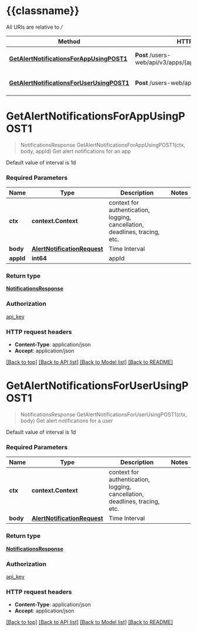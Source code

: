 # {{classname}}

All URIs are relative to */*

| Method                                                                                                        | HTTP request                                                 | Description                        |
| ------------------------------------------------------------------------------------------------------------- | ------------------------------------------------------------ | ---------------------------------- |
| [**GetAlertNotificationsForAppUsingPOST1**](AlertNotificationsApi.md#GetAlertNotificationsForAppUsingPOST1)   | **Post** /users-web/api/v3/apps/{appId}/notifications/alerts | Get alert notifications for an app |
| [**GetAlertNotificationsForUserUsingPOST1**](AlertNotificationsApi.md#GetAlertNotificationsForUserUsingPOST1) | **Post** /users-web/api/v3/notifications/alerts              | Get alert notifications for a user |

# **GetAlertNotificationsForAppUsingPOST1**
> NotificationsResponse GetAlertNotificationsForAppUsingPOST1(ctx, body, appId)
Get alert notifications for an app

Default value of interval is 1d

### Required Parameters

| Name      | Type                                                        | Description                                                                 | Notes |
| --------- | ----------------------------------------------------------- | --------------------------------------------------------------------------- | ----- |
| **ctx**   | **context.Context**                                         | context for authentication, logging, cancellation, deadlines, tracing, etc. |
| **body**  | [**AlertNotificationRequest**](AlertNotificationRequest.md) | Time Interval                                                               |
| **appId** | **int64**                                                   | appId                                                                       |

### Return type

[**NotificationsResponse**](NotificationsResponse.md)

### Authorization

[api_key](../README.md#api_key)

### HTTP request headers

 - **Content-Type**: application/json
 - **Accept**: application/json

[[Back to top]](#) [[Back to API list]](../README.md#documentation-for-api-endpoints) [[Back to Model list]](../README.md#documentation-for-models) [[Back to README]](../README.md)

# **GetAlertNotificationsForUserUsingPOST1**
> NotificationsResponse GetAlertNotificationsForUserUsingPOST1(ctx, body)
Get alert notifications for a user

Default value of interval is 1d

### Required Parameters

| Name     | Type                                                        | Description                                                                 | Notes |
| -------- | ----------------------------------------------------------- | --------------------------------------------------------------------------- | ----- |
| **ctx**  | **context.Context**                                         | context for authentication, logging, cancellation, deadlines, tracing, etc. |
| **body** | [**AlertNotificationRequest**](AlertNotificationRequest.md) | Time Interval                                                               |

### Return type

[**NotificationsResponse**](NotificationsResponse.md)

### Authorization

[api_key](../README.md#api_key)

### HTTP request headers

 - **Content-Type**: application/json
 - **Accept**: application/json

[[Back to top]](#) [[Back to API list]](../README.md#documentation-for-api-endpoints) [[Back to Model list]](../README.md#documentation-for-models) [[Back to README]](../README.md)
